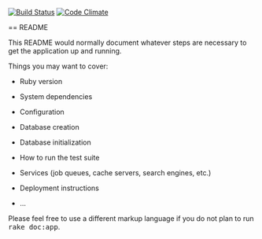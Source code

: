 [![Build Status](https://travis-ci.org/frolmr/flashcards.svg?branch=feature_specs)](https://travis-ci.org/frolmr/flashcards)
[![Code Climate](https://codeclimate.com/github/frolmr/flashcards/badges/gpa.svg)](https://codeclimate.com/github/frolmr/flashcards)

== README

This README would normally document whatever steps are necessary to get the
application up and running.

Things you may want to cover:

* Ruby version

* System dependencies

* Configuration

* Database creation

* Database initialization

* How to run the test suite

* Services (job queues, cache servers, search engines, etc.)

* Deployment instructions

* ...


Please feel free to use a different markup language if you do not plan to run
<tt>rake doc:app</tt>.
